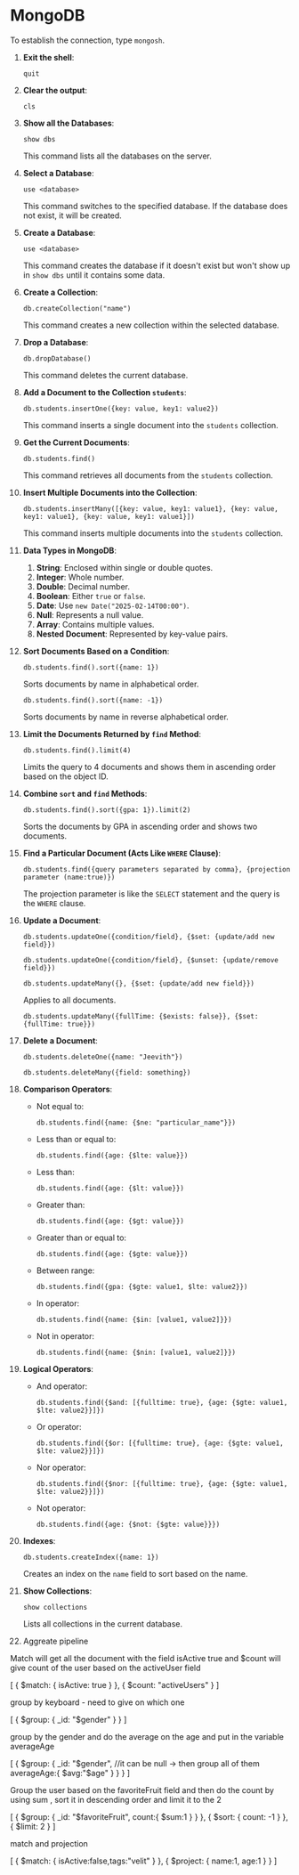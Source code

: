# MongoDB

To establish the connection, type `mongosh`.

1. **Exit the shell**: 
    ```shell
    quit
    ```
    
2. **Clear the output**: 
    ```shell
    cls
    ```

3. **Show all the Databases**:
    ```shell
    show dbs
    ```
    This command lists all the databases on the server.

4. **Select a Database**:
    ```shell
    use <database>
    ```
    This command switches to the specified database. If the database does not exist, it will be created.

5. **Create a Database**:
    ```shell
    use <database>
    ```
    This command creates the database if it doesn't exist but won't show up in `show dbs` until it contains some data.

6. **Create a Collection**:
    ```shell
    db.createCollection("name")
    ```
    This command creates a new collection within the selected database.

7. **Drop a Database**:
    ```shell
    db.dropDatabase()
    ```
    This command deletes the current database.

8. **Add a Document to the Collection `students`**:
    ```shell
    db.students.insertOne({key: value, key1: value2})
    ```
    This command inserts a single document into the `students` collection.

9. **Get the Current Documents**:
    ```shell
    db.students.find()
    ```
    This command retrieves all documents from the `students` collection.

10. **Insert Multiple Documents into the Collection**:
     ```shell
     db.students.insertMany([{key: value, key1: value1}, {key: value, key1: value1}, {key: value, key1: value1}])
     ```
     This command inserts multiple documents into the `students` collection.

11. **Data Types in MongoDB**:
     1. **String**: Enclosed within single or double quotes.
     2. **Integer**: Whole number.
     3. **Double**: Decimal number.
     4. **Boolean**: Either `true` or `false`.
     5. **Date**: Use `new Date("2025-02-14T00:00")`.
     6. **Null**: Represents a null value.
     7. **Array**: Contains multiple values.
     8. **Nested Document**: Represented by key-value pairs.

12. **Sort Documents Based on a Condition**:
     ```shell
     db.students.find().sort({name: 1})
     ```
     Sorts documents by name in alphabetical order.
     ```shell
     db.students.find().sort({name: -1})
     ```
     Sorts documents by name in reverse alphabetical order.

13. **Limit the Documents Returned by `find` Method**:
     ```shell
     db.students.find().limit(4)
     ```
     Limits the query to 4 documents and shows them in ascending order based on the object ID.

14. **Combine `sort` and `find` Methods**:
     ```shell
     db.students.find().sort({gpa: 1}).limit(2)
     ```
     Sorts the documents by GPA in ascending order and shows two documents.

15. **Find a Particular Document (Acts Like `WHERE` Clause)**:
     ```shell
     db.students.find({query parameters separated by comma}, {projection parameter (name:true)})
     ```
     The projection parameter is like the `SELECT` statement and the query is the `WHERE` clause.

16. **Update a Document**:
     ```shell
     db.students.updateOne({condition/field}, {$set: {update/add new field}})
     ```
     ```shell
     db.students.updateOne({condition/field}, {$unset: {update/remove field}})
     ```
     ```shell
     db.students.updateMany({}, {$set: {update/add new field}})
     ```
     Applies to all documents.
     ```shell
     db.students.updateMany({fullTime: {$exists: false}}, {$set: {fullTime: true}})
     ```

17. **Delete a Document**:
     ```shell
     db.students.deleteOne({name: "Jeevith"})
     ```
     ```shell
     db.students.deleteMany({field: something})
     ```

18. **Comparison Operators**:
     - Not equal to: 
        ```shell
        db.students.find({name: {$ne: "particular_name"}})
        ```
     - Less than or equal to: 
        ```shell
        db.students.find({age: {$lte: value}})
        ```
     - Less than: 
        ```shell
        db.students.find({age: {$lt: value}})
        ```
     - Greater than: 
        ```shell
        db.students.find({age: {$gt: value}})
        ```
     - Greater than or equal to: 
        ```shell
        db.students.find({age: {$gte: value}})
        ```
     - Between range: 
        ```shell
        db.students.find({gpa: {$gte: value1, $lte: value2}})
        ```
     - In operator: 
        ```shell
        db.students.find({name: {$in: [value1, value2]}})
        ```
     - Not in operator: 
        ```shell
        db.students.find({name: {$nin: [value1, value2]}})
        ```

19. **Logical Operators**:
     - And operator: 
        ```shell
        db.students.find({$and: [{fulltime: true}, {age: {$gte: value1, $lte: value2}}]})
        ```
     - Or operator: 
        ```shell
        db.students.find({$or: [{fulltime: true}, {age: {$gte: value1, $lte: value2}}]})
        ```
     - Nor operator: 
        ```shell
        db.students.find({$nor: [{fulltime: true}, {age: {$gte: value1, $lte: value2}}]})
        ```
     - Not operator: 
        ```shell
        db.students.find({age: {$not: {$gte: value}}})
        ```

20. **Indexes**:
     ```shell
     db.students.createIndex({name: 1})
     ```
     Creates an index on the `name` field to sort based on the name.

21. **Show Collections**:
     ```shell
     show collections
     ```
     Lists all collections in the current database.


22. Aggreate pipeline 

   Match will get all the document with the field isActive true and $count will give count of the user based on the activeUser field

   [
  {
    $match: {
      isActive: true
    }
  },
  {
    $count: "activeUsers"
  }
]


group by keyboard - need to give on which one 

[
  {
    $group: {
    	_id: "$gender"
    }
  }
]

   group by the gender and do the average on the age and put in the variable averageAge

[
  {
    $group: {
    	_id: "$gender", //it can be null -> then group all of them
      averageAge:{
        $avg:"$age"
      }
    }
  }
]

Group the user based on the favoriteFruit field and then do the count by using sum , sort it in descending order and limit it to the 2

[
  {
    $group: {
    	_id: "$favoriteFruit",
      count:{
        $sum:1
      }
    }
  },
  {
    $sort: {
      count: -1
    }
  },{
    $limit: 2
  }
]

match and projection

[
  {
    $match: {
      isActive:false,tags:"velit"
    }
  },
  {
    $project: {
      name:1,
      age:1
    }
  }
]

